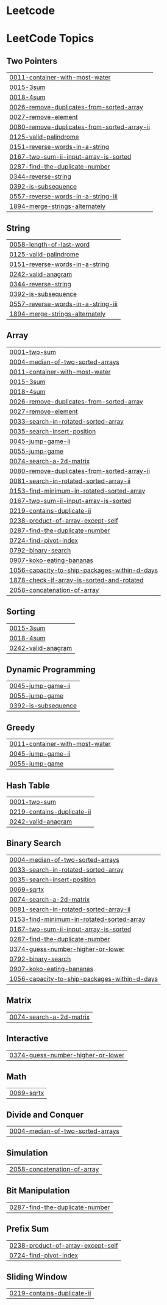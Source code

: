 # Leetcode
<!---LeetCode Topics Start-->
# LeetCode Topics
## Two Pointers
|  |
| ------- |
| [0011-container-with-most-water](https://github.com/Akhil-2006-ai/Leetcode/tree/master/0011-container-with-most-water) |
| [0015-3sum](https://github.com/Akhil-2006-ai/Leetcode/tree/master/0015-3sum) |
| [0018-4sum](https://github.com/Akhil-2006-ai/Leetcode/tree/master/0018-4sum) |
| [0026-remove-duplicates-from-sorted-array](https://github.com/Akhil-2006-ai/Leetcode/tree/master/0026-remove-duplicates-from-sorted-array) |
| [0027-remove-element](https://github.com/Akhil-2006-ai/Leetcode/tree/master/0027-remove-element) |
| [0080-remove-duplicates-from-sorted-array-ii](https://github.com/Akhil-2006-ai/Leetcode/tree/master/0080-remove-duplicates-from-sorted-array-ii) |
| [0125-valid-palindrome](https://github.com/Akhil-2006-ai/Leetcode/tree/master/0125-valid-palindrome) |
| [0151-reverse-words-in-a-string](https://github.com/Akhil-2006-ai/Leetcode/tree/master/0151-reverse-words-in-a-string) |
| [0167-two-sum-ii-input-array-is-sorted](https://github.com/Akhil-2006-ai/Leetcode/tree/master/0167-two-sum-ii-input-array-is-sorted) |
| [0287-find-the-duplicate-number](https://github.com/Akhil-2006-ai/Leetcode/tree/master/0287-find-the-duplicate-number) |
| [0344-reverse-string](https://github.com/Akhil-2006-ai/Leetcode/tree/master/0344-reverse-string) |
| [0392-is-subsequence](https://github.com/Akhil-2006-ai/Leetcode/tree/master/0392-is-subsequence) |
| [0557-reverse-words-in-a-string-iii](https://github.com/Akhil-2006-ai/Leetcode/tree/master/0557-reverse-words-in-a-string-iii) |
| [1894-merge-strings-alternately](https://github.com/Akhil-2006-ai/Leetcode/tree/master/1894-merge-strings-alternately) |
## String
|  |
| ------- |
| [0058-length-of-last-word](https://github.com/Akhil-2006-ai/Leetcode/tree/master/0058-length-of-last-word) |
| [0125-valid-palindrome](https://github.com/Akhil-2006-ai/Leetcode/tree/master/0125-valid-palindrome) |
| [0151-reverse-words-in-a-string](https://github.com/Akhil-2006-ai/Leetcode/tree/master/0151-reverse-words-in-a-string) |
| [0242-valid-anagram](https://github.com/Akhil-2006-ai/Leetcode/tree/master/0242-valid-anagram) |
| [0344-reverse-string](https://github.com/Akhil-2006-ai/Leetcode/tree/master/0344-reverse-string) |
| [0392-is-subsequence](https://github.com/Akhil-2006-ai/Leetcode/tree/master/0392-is-subsequence) |
| [0557-reverse-words-in-a-string-iii](https://github.com/Akhil-2006-ai/Leetcode/tree/master/0557-reverse-words-in-a-string-iii) |
| [1894-merge-strings-alternately](https://github.com/Akhil-2006-ai/Leetcode/tree/master/1894-merge-strings-alternately) |
## Array
|  |
| ------- |
| [0001-two-sum](https://github.com/Akhil-2006-ai/Leetcode/tree/master/0001-two-sum) |
| [0004-median-of-two-sorted-arrays](https://github.com/Akhil-2006-ai/Leetcode/tree/master/0004-median-of-two-sorted-arrays) |
| [0011-container-with-most-water](https://github.com/Akhil-2006-ai/Leetcode/tree/master/0011-container-with-most-water) |
| [0015-3sum](https://github.com/Akhil-2006-ai/Leetcode/tree/master/0015-3sum) |
| [0018-4sum](https://github.com/Akhil-2006-ai/Leetcode/tree/master/0018-4sum) |
| [0026-remove-duplicates-from-sorted-array](https://github.com/Akhil-2006-ai/Leetcode/tree/master/0026-remove-duplicates-from-sorted-array) |
| [0027-remove-element](https://github.com/Akhil-2006-ai/Leetcode/tree/master/0027-remove-element) |
| [0033-search-in-rotated-sorted-array](https://github.com/Akhil-2006-ai/Leetcode/tree/master/0033-search-in-rotated-sorted-array) |
| [0035-search-insert-position](https://github.com/Akhil-2006-ai/Leetcode/tree/master/0035-search-insert-position) |
| [0045-jump-game-ii](https://github.com/Akhil-2006-ai/Leetcode/tree/master/0045-jump-game-ii) |
| [0055-jump-game](https://github.com/Akhil-2006-ai/Leetcode/tree/master/0055-jump-game) |
| [0074-search-a-2d-matrix](https://github.com/Akhil-2006-ai/Leetcode/tree/master/0074-search-a-2d-matrix) |
| [0080-remove-duplicates-from-sorted-array-ii](https://github.com/Akhil-2006-ai/Leetcode/tree/master/0080-remove-duplicates-from-sorted-array-ii) |
| [0081-search-in-rotated-sorted-array-ii](https://github.com/Akhil-2006-ai/Leetcode/tree/master/0081-search-in-rotated-sorted-array-ii) |
| [0153-find-minimum-in-rotated-sorted-array](https://github.com/Akhil-2006-ai/Leetcode/tree/master/0153-find-minimum-in-rotated-sorted-array) |
| [0167-two-sum-ii-input-array-is-sorted](https://github.com/Akhil-2006-ai/Leetcode/tree/master/0167-two-sum-ii-input-array-is-sorted) |
| [0219-contains-duplicate-ii](https://github.com/Akhil-2006-ai/Leetcode/tree/master/0219-contains-duplicate-ii) |
| [0238-product-of-array-except-self](https://github.com/Akhil-2006-ai/Leetcode/tree/master/0238-product-of-array-except-self) |
| [0287-find-the-duplicate-number](https://github.com/Akhil-2006-ai/Leetcode/tree/master/0287-find-the-duplicate-number) |
| [0724-find-pivot-index](https://github.com/Akhil-2006-ai/Leetcode/tree/master/0724-find-pivot-index) |
| [0792-binary-search](https://github.com/Akhil-2006-ai/Leetcode/tree/master/0792-binary-search) |
| [0907-koko-eating-bananas](https://github.com/Akhil-2006-ai/Leetcode/tree/master/0907-koko-eating-bananas) |
| [1056-capacity-to-ship-packages-within-d-days](https://github.com/Akhil-2006-ai/Leetcode/tree/master/1056-capacity-to-ship-packages-within-d-days) |
| [1878-check-if-array-is-sorted-and-rotated](https://github.com/Akhil-2006-ai/Leetcode/tree/master/1878-check-if-array-is-sorted-and-rotated) |
| [2058-concatenation-of-array](https://github.com/Akhil-2006-ai/Leetcode/tree/master/2058-concatenation-of-array) |
## Sorting
|  |
| ------- |
| [0015-3sum](https://github.com/Akhil-2006-ai/Leetcode/tree/master/0015-3sum) |
| [0018-4sum](https://github.com/Akhil-2006-ai/Leetcode/tree/master/0018-4sum) |
| [0242-valid-anagram](https://github.com/Akhil-2006-ai/Leetcode/tree/master/0242-valid-anagram) |
## Dynamic Programming
|  |
| ------- |
| [0045-jump-game-ii](https://github.com/Akhil-2006-ai/Leetcode/tree/master/0045-jump-game-ii) |
| [0055-jump-game](https://github.com/Akhil-2006-ai/Leetcode/tree/master/0055-jump-game) |
| [0392-is-subsequence](https://github.com/Akhil-2006-ai/Leetcode/tree/master/0392-is-subsequence) |
## Greedy
|  |
| ------- |
| [0011-container-with-most-water](https://github.com/Akhil-2006-ai/Leetcode/tree/master/0011-container-with-most-water) |
| [0045-jump-game-ii](https://github.com/Akhil-2006-ai/Leetcode/tree/master/0045-jump-game-ii) |
| [0055-jump-game](https://github.com/Akhil-2006-ai/Leetcode/tree/master/0055-jump-game) |
## Hash Table
|  |
| ------- |
| [0001-two-sum](https://github.com/Akhil-2006-ai/Leetcode/tree/master/0001-two-sum) |
| [0219-contains-duplicate-ii](https://github.com/Akhil-2006-ai/Leetcode/tree/master/0219-contains-duplicate-ii) |
| [0242-valid-anagram](https://github.com/Akhil-2006-ai/Leetcode/tree/master/0242-valid-anagram) |
## Binary Search
|  |
| ------- |
| [0004-median-of-two-sorted-arrays](https://github.com/Akhil-2006-ai/Leetcode/tree/master/0004-median-of-two-sorted-arrays) |
| [0033-search-in-rotated-sorted-array](https://github.com/Akhil-2006-ai/Leetcode/tree/master/0033-search-in-rotated-sorted-array) |
| [0035-search-insert-position](https://github.com/Akhil-2006-ai/Leetcode/tree/master/0035-search-insert-position) |
| [0069-sqrtx](https://github.com/Akhil-2006-ai/Leetcode/tree/master/0069-sqrtx) |
| [0074-search-a-2d-matrix](https://github.com/Akhil-2006-ai/Leetcode/tree/master/0074-search-a-2d-matrix) |
| [0081-search-in-rotated-sorted-array-ii](https://github.com/Akhil-2006-ai/Leetcode/tree/master/0081-search-in-rotated-sorted-array-ii) |
| [0153-find-minimum-in-rotated-sorted-array](https://github.com/Akhil-2006-ai/Leetcode/tree/master/0153-find-minimum-in-rotated-sorted-array) |
| [0167-two-sum-ii-input-array-is-sorted](https://github.com/Akhil-2006-ai/Leetcode/tree/master/0167-two-sum-ii-input-array-is-sorted) |
| [0287-find-the-duplicate-number](https://github.com/Akhil-2006-ai/Leetcode/tree/master/0287-find-the-duplicate-number) |
| [0374-guess-number-higher-or-lower](https://github.com/Akhil-2006-ai/Leetcode/tree/master/0374-guess-number-higher-or-lower) |
| [0792-binary-search](https://github.com/Akhil-2006-ai/Leetcode/tree/master/0792-binary-search) |
| [0907-koko-eating-bananas](https://github.com/Akhil-2006-ai/Leetcode/tree/master/0907-koko-eating-bananas) |
| [1056-capacity-to-ship-packages-within-d-days](https://github.com/Akhil-2006-ai/Leetcode/tree/master/1056-capacity-to-ship-packages-within-d-days) |
## Matrix
|  |
| ------- |
| [0074-search-a-2d-matrix](https://github.com/Akhil-2006-ai/Leetcode/tree/master/0074-search-a-2d-matrix) |
## Interactive
|  |
| ------- |
| [0374-guess-number-higher-or-lower](https://github.com/Akhil-2006-ai/Leetcode/tree/master/0374-guess-number-higher-or-lower) |
## Math
|  |
| ------- |
| [0069-sqrtx](https://github.com/Akhil-2006-ai/Leetcode/tree/master/0069-sqrtx) |
## Divide and Conquer
|  |
| ------- |
| [0004-median-of-two-sorted-arrays](https://github.com/Akhil-2006-ai/Leetcode/tree/master/0004-median-of-two-sorted-arrays) |
## Simulation
|  |
| ------- |
| [2058-concatenation-of-array](https://github.com/Akhil-2006-ai/Leetcode/tree/master/2058-concatenation-of-array) |
## Bit Manipulation
|  |
| ------- |
| [0287-find-the-duplicate-number](https://github.com/Akhil-2006-ai/Leetcode/tree/master/0287-find-the-duplicate-number) |
## Prefix Sum
|  |
| ------- |
| [0238-product-of-array-except-self](https://github.com/Akhil-2006-ai/Leetcode/tree/master/0238-product-of-array-except-self) |
| [0724-find-pivot-index](https://github.com/Akhil-2006-ai/Leetcode/tree/master/0724-find-pivot-index) |
## Sliding Window
|  |
| ------- |
| [0219-contains-duplicate-ii](https://github.com/Akhil-2006-ai/Leetcode/tree/master/0219-contains-duplicate-ii) |
<!---LeetCode Topics End-->